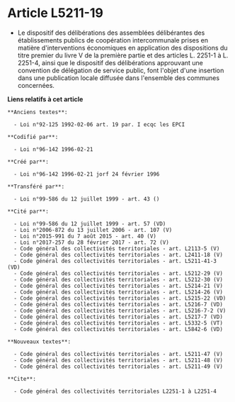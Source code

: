 # Article L5211-19

- Le dispositif des délibérations des assemblées délibérantes des établissements publics de coopération intercommunale prises
en matière d'interventions économiques en application des dispositions du titre premier du livre V de la première partie et
des articles L. 2251-1 à L. 2251-4, ainsi que le dispositif des délibérations approuvant une convention de délégation de
service public, font l'objet d'une insertion dans une publication locale diffusée dans l'ensemble des communes concernées.

**Liens relatifs à cet article**

	**Anciens textes**:

	  - Loi n°92-125 1992-02-06 art. 19 par. I ecqc les EPCI

	**Codifié par**:

	  - Loi n°96-142 1996-02-21

	**Créé par**:

	  - Loi n°96-142 1996-02-21 jorf 24 février 1996

	**Transféré par**:

	  - Loi n°99-586 du 12 juillet 1999 - art. 43 ()

	**Cité par**:

	  - Loi n°99-586 du 12 juillet 1999 - art. 57 (VD)
	  - Loi n°2006-872 du 13 juillet 2006 - art. 107 (V)
	  - Loi n°2015-991 du 7 août 2015 - art. 40 (V)
	  - Loi n°2017-257 du 28 février 2017 - art. 72 (V)
	  - Code général des collectivités territoriales - art. L2113-5 (V)
	  - Code général des collectivités territoriales - art. L2411-18 (V)
	  - Code général des collectivités territoriales - art. L5211-41-3 (VD)
	  - Code général des collectivités territoriales - art. L5212-29 (V)
	  - Code général des collectivités territoriales - art. L5212-30 (V)
	  - Code général des collectivités territoriales - art. L5214-21 (V)
	  - Code général des collectivités territoriales - art. L5214-26 (V)
	  - Code général des collectivités territoriales - art. L5215-22 (VD)
	  - Code général des collectivités territoriales - art. L5216-7 (VD)
	  - Code général des collectivités territoriales - art. L5216-7-2 (V)
	  - Code général des collectivités territoriales - art. L5217-7 (VD)
	  - Code général des collectivités territoriales - art. L5332-5 (VT)
	  - Code général des collectivités territoriales - art. L5842-6 (VD)

	**Nouveaux textes**:

	  - Code général des collectivités territoriales - art. L5211-47 (V)
	  - Code général des collectivités territoriales - art. L5211-48 (V)
	  - Code général des collectivités territoriales - art. L5211-49 (V)

	**Cite**:

	  - Code général des collectivités territoriales L2251-1 à L2251-4
